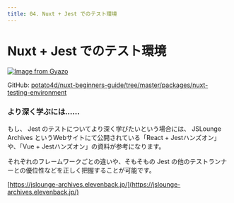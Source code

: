 ```yaml
---
title: 04. Nuxt + Jest でのテスト環境
---
```


# Nuxt + Jest でのテスト環境

[![Image from Gyazo](https://i.gyazo.com/9cca229d54bd7db70643d5d29ec34f5c.gif)](https://gyazo.com/9cca229d54bd7db70643d5d29ec34f5c)

GitHub: [potato4d/nuxt-beginners-guide/tree/master/packages/nuxt-testing-environment](https://github.com/potato4d/nuxt-beginners-guide/tree/master/packages/nuxt-testing-environment)

### より深く学ぶには……

もし、 Jest のテストについてより深く学びたいという場合には、 JSLounge Archives というWebサイトにて公開されている「React + Jestハンズオン」や、「Vue + Jestハンズオン」の資料が参考になります。

それぞれのフレームワークごとの違いや、そもそもの Jest の他のテストランナーとの優位性などを正しく把握することが可能です。

[https://jslounge-archives.elevenback.jp/](https://jslounge-archives.elevenback.jp/)
